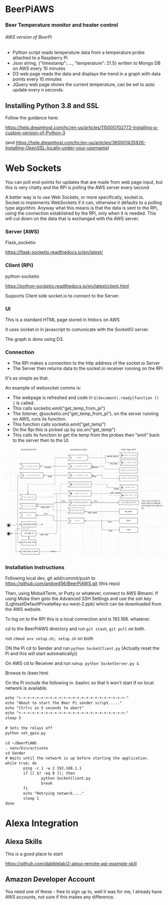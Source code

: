 # BeerPiAWS
### Beer Temperature monitor and heater control
###### AWS version of BeerPi
* Python script reads temperature data from a temperature probe attached to a Raspberry Pi
* Json string, {"timestamp":...., "temperature": 21.5} written to Mongo DB on AWS every 10 minutes
* D3 web page reads the data and displays the trend in a graph with data points every 10 minutes
* JQuery web page shows the current temperature, can be set to auto update every n seconds.

## Installing Python 3.8 and SSL
Follow the guidance here:

https://help.dreamhost.com/hc/en-us/articles/115000702772-Installing-a-custom-version-of-Python-3

(and https://help.dreamhost.com/hc/en-us/articles/360001435926-Installing-OpenSSL-locally-under-your-username)


# Web Sockets
You can poll end-points for updates that are  made from 
web page input, but this is very chatty and the RPi is polling the AWS server every second 

A better way is to use Web Sockets, or more specifically, socket.io. Socket.io implements WebSockets
if it can, otherwise it defaults to a polling type algorithm. Anyway what this means is that the 
data is sent to the RPi, using the connection established by the RPi, only when it is needed. This will 
cut down on the data that is exchanged with the AWS server.

### Server (AWS)
Flask_socketio

https://flask-socketio.readthedocs.io/en/latest/

### Client (RPi)
python-socketio

https://python-socketio.readthedocs.io/en/latest/client.html

Supports Client side socket.io to connect to the Server.

### UI
This is a standard HTML page stored in htdocs on AWS

It uses socket.io in javascript to comunicate with the SocketIO server.

The graph is done using D3.

### Connection
* The RPi makes a connection to the http address of the socket.io Server
* The Server then returns data to the socket.io receiver running on the RPi

It's as simple as that.

An example of websocket comms is:

* The webpage is refreshed and code in `$(document).ready(function () {` is called. 
* This calls socketio.emit("get_temp_from_pi")
* The listener, @socketio.on("get_temp_from_pi"), on the server running on AWS, runs its function.
* This function calls socketio.emit("get_temp")
* On the Rpi this is picked up by sio.on("get_temp")
* This calls its function to get the temp from the probes then "emit" back to the server 
then to the UI.

![](beer_pi.png)

### Installation Instructions
Following local dev, git add/commit/push to https://github.com/andye456/BeerPiAWS.git (this repo)

Then, using MobaXTerm, or Putty or whatever, connect to AWS Bitnami. If using Moba then goto the 
Advanced SSH Settings and use the ssh key (LightsailDefaultPrivateKey-eu-west-2.ppk) which can be downloaded from 
the AWS website.

To log on to the RPi this is a local connection and is 192.168. whatever.

cd to the BeerPiAWS directory and run `git stash`, `git pull` on both.

run `chmod a+x setup.sh; setup.sh` on both

ON the Pi cd to Sender and run `python SocketClient.py` (Actually reset the Pi and this will start automatically))

On AWS cd to Receiver and run `nohup python SocketServer.py &`

Browse to <my AWS ip>/beer.html

On the Pi include the following in .bashrc so that it won't start if no local network is available.

```shell script
echo "+-+-+-+-+-+-+-+-+-+-+-+-+-+-+-+-+-+-+-+-+-+-+-+-"
echo "About to start the Beer Pi sender script....."
echo "Ctrl+c in 5 seconds to abort"
echo "+-+-+-+-+-+-+-+-+-+-+-+-+-+-+-+-+-+-+-+-+-+-+-+-"
sleep 5

# Sets the relays off
python set_gpio.py

cd ~/BeerPiAWS
. venv/bin/activate
cd Sender
# Waits until the network is up before starting the application.
while true; do
        ping -c 1 -w 2 192.168.1.1
        if [[ $? -eq 0 ]]; then
                python SocketClient.py
                break
        fi
        echo "Retrying network...."
        sleep 1
done
```
# Alexa Integration
## Alexa Skills
This is a good place to start

https://github.com/dabblelab/2-alexa-remote-api-example-skill

## Amazon Developer Account
You need one of these - free to sign up to, well it was for me, I already have 
AWS accounts, not sure if this makes any difference.
